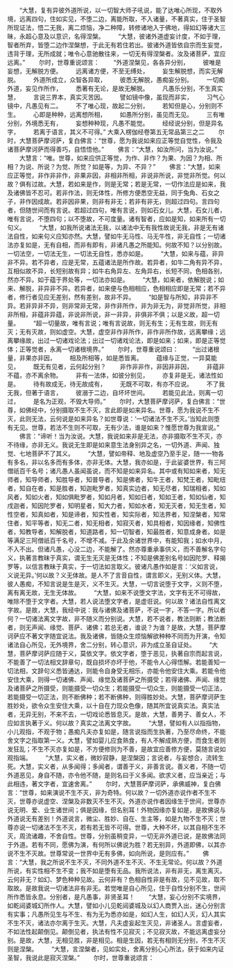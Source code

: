 <!-- { "loadSidebar": true } -->
　　“大慧，复有异彼外道所说，以一切智大师子吼说，能了达唯心所现，不取外境，远离四句，住如实见，不堕二边，离能所取，不入诸量，不著真实，住于圣智所现证法，悟二无我，离二烦恼，净二种障，转修诸地入于佛地，得如幻等诸大三昧，永超心意及以意识，名得涅槃。
　　“大慧，彼诸外道虚妄计度，不如于理，智者所弃，皆堕二边作涅槃想，于此无有若住若出。彼诸外道皆依自宗而生妄觉，违背于理，无所成就；唯令心意驰散往来，一切无有得涅槃者。汝及诸菩萨，宜应远离。”
　　尔时，世尊重说颂言：
　　“外道涅槃见，各各异分别，
　　彼唯是妄想，无解脱方便。
　　远离诸方便，不至无缚处，
　　妄生解脱想，而实无解脱。
　　外道所成立，众智各异取，
　　彼悉无解脱，愚痴妄分别。
　　一切痴外道，妄见作所作，
　　悉著有无论，是故无解脱。
　　凡愚乐分别，不生真实慧，
　　言说三界本，真实灭苦因。
　　譬如镜中像，虽现而非实，
　　习气心镜中，凡愚见有二。
　　不了唯心现，故起二分别，
　　若知但是心，分别则不生。
　　心即是种种，远离想所相，
　　如愚所分别，虽见而无见。
　　三有唯分别，外境悉无有，
　　妄想种种现，凡愚不能觉。
　　经经说分别，但是异名字，
　　若离于语言，其义不可得。”
大乘入楞伽经卷第五无常品第三之二
　　尔时，大慧菩萨摩诃萨，复白佛言：“世尊，愿为我说如来应正等觉自觉性，令我及诸菩萨摩诃萨而得善巧，自悟悟他。”
　　佛言：“大慧，如汝所问，当为汝说。”
　　大慧言：“唯。世尊，如来应供正等觉，为作、非作？为果、为因？为相、所相？为说、所说？为觉、所觉？如是等，为异、不异？”
　　佛言：“大慧，如来应正等觉，非作非非作，非果非因，非相非所相，非说非所说，非觉非所觉。何以故？俱有过故。大慧，若如来是作，则是无常；若是无常，一切作法应是如来，我及诸佛皆不忍可。若非作法，则无体性，所修方便悉空无益，同于兔角、石女之子，非作因成故。若非因非果，则非有非无；若非有非无，则超过四句。言四句者，但随世间而有言说。若超过四句，唯有言说，则如石女儿。大慧，石女儿者，唯有言说，不堕四句；以不堕故，不可度量。诸有智者，应如是知，如来所有一切句义。
　　“大慧，如我所说诸法无我，以诸法中无有我性故说无我，非是无有诸法自性，如来句义应知亦然。大慧，譬如牛无马性、马无牛性，非无自性；一切诸法亦复如是，无有自相，而非有即有，非诸凡愚之所能知。何故不知？以分别故。一切法空，一切法无生，一切法无自性，悉亦如是。
　　“大慧，如来与蕴，非异非不异。若不异者，应是无常，五蕴诸法是所作故。若异者，如牛二角有异不异，互相似故不异，长短别故有异；如牛右角异左、左角异右，长短不同，色相各别，然亦不异。如于蕴于界处等，一切法亦如是。
　　“大慧，如来者，依解脱说；如来、解脱，非异非不异。若异者，如来便与色相相应，色相相应即是无常；若不异者，修行者见应无差别，然有差别，故非不异。
　　“如是智与所知，非异非不异。若非异非不异，则非常非无常，非作非所作，非为非无为，非觉非所觉，非相非所相，非蕴非异蕴，非说非所说，非一非异，非俱非不俱；以是义故，超一切量。
　　“超一切量故，唯有言说；唯有言说故，则无有生；无有生故，则无有灭；无有灭故，则如虚空。大慧，虚空非作非所作，非作非所作故，远离攀缘；远离攀缘故，出过一切诸戏论法；出过一切诸戏论法，即是如来；如来，即是正等觉体；正等觉者，永离一切诸根境界。”
　　尔时，世尊重说颂曰：
　　“出过诸根量，非果亦非因，
　　相及所相等，如是悉皆离。
　　蕴缘与正觉，一异莫能见，
　　既无有见者，云何起分别？
　　非作非非作，非因非非因，
　　非蕴非不蕴，亦不离余物。
　　非有一法体，如彼分别见，
　　亦复非是无，诸法性如是。
　　待有故成无，待无故成有，
　　无既不可取，有亦不应说。
　　不了我无我，但著于语言，
　　彼溺于二边，自坏坏世间。
　　若能见此法，则离一切过，
　　是名为正观，不毁大导师。”
　　尔时，大慧菩萨摩诃萨，复白佛言：“世尊，如佛经中，分别摄取不生不灭，言此即是如来异名。世尊，愿为我说不生不灭，此则无法，云何说是如来异名？如世尊说：‘一切诸法不生不灭。’当知此则堕有无见。世尊，若法不生则不可取，无有少法，谁是如来？惟愿世尊为我宣说。”
　　佛言：“谛听！当为汝说。大慧，我说如来非是无法，亦非摄取不生不灭，亦不待缘，亦非无义。我说无生即是如来意生法身别异之名，一切外道、声闻、独觉、七地菩萨不了其义。
　　“大慧，譬如帝释、地及虚空乃至手足，随一一物各有多名，非以名多而有多体，亦非无体。大慧，我亦如是，于此娑婆世界，有三阿僧祇百千名号；诸凡愚人虽闻虽说，而不知是如来异名。其中或有知如来者，知无师者，知导师者，知胜导者，知普导者，知是佛者，知牛王者，知梵王者，知毗纽者，知自在者，知是胜者，知迦毗罗者，知真实边者，知无尽者，知瑞相者，知如风者，知如火者，知如俱毗罗者，知如月者，知如日者，知如王者，知如仙者，知戌迦者，知因陀罗者，知明星者，知大力者，知如水者，知无灭者，知无生者，知性空者，知真如者，知是谛者，知实性者，知实际者，知法界者，知涅槃者，知常住者，知平等者，知无二者，知无相者，知寂灭者，知具相者，知因缘者，知佛性者，知教导者，知解脱者，知道路者，知一切智者，知最胜者，知意成身者。如是等满足三阿僧祇百千名号，不增不减。于此及余诸世界中，有能知我；如水中月，不入不出。但诸凡愚，心没二边，不能解了。然亦尊重承事供义，而不善解名字句义，执著言教昧于真实，谓无生无灭是无体性；不知是佛差别名号如因陀罗、释揭罗等，以信言教昧于真实，于一切法如言取义。彼诸凡愚作如是言：‘义如言说，义说无异。’何以故？义无体故。是人不了言音自性，谓言即义，无别义体。大慧，彼人愚痴，不知言说是生是灭，义不生灭。大慧，一切言说堕于文字，义则不堕，离有离无故，无生无体故。
　　“大慧，如来不说堕文字法，文字有无不可得故，唯除不堕于文字者。大慧，若人说法堕文字者，是虚诳说。何以故？诸法自性离文字故。是故，大慧，我经中说：我与诸佛及诸菩萨，不说一字，不答一字。所以者何？一切诸法离文字故，非不随义而分别说。大慧，若不说者，教法则断；教法断者，则无声闻、缘觉、菩萨、诸佛；若总无者，谁说？为谁？是故，大慧，菩萨摩诃萨应不著文字随宜说法。我及诸佛，皆随众生烦恼解欲种种不同而为开演，令知诸法自心所见，无外境界，舍二分别，转心意识，非为成立圣自证处。
　　“大慧，菩萨摩诃萨应随于义，莫依文字。依文字者，堕于恶见，执著自宗而起言说，不能善了一切法相文辞章句，既自损坏亦坏于他，不能令人心得悟解。若能善知一切法相，文辞句义悉皆通达，则能令自身受无相乐，亦能令他安住大乘。若能令他安住大乘，则得一切诸佛、声闻、缘觉及诸菩萨之所摄受；若得诸佛、声闻、缘觉及诸菩萨之所摄受，则能摄受一切众生；若能摄受一切众生，则能摄受一切正法，若能摄受一切正法，则不断佛种；若不断佛种，则得胜妙处。大慧，菩萨摩诃萨生胜妙处，欲令众生安住大乘，以十自在力现众色像，随其所宜说真实法。真实法者，无异无别，不来不去，一切戏论悉皆息灭。是故，大慧，善男子、善女人，不应如言执著于义。何以故？真实之法离文字故。
　　“大慧，譬如有人以指指物，小儿观指，不观于物；愚痴凡夫亦复如是，随言说指而生执著，乃至尽命终，不能舍文字之指取第一义。大慧，譬如婴儿应食熟食，有人不解成熟方便，而食生者则发狂乱；不生不灭亦复如是，不方便修则为不善，是故宜应善修方便，莫随言说如观指端。
　　“大慧，实义者，微妙寂静，是涅槃因；言说者，与妄想合，流转生死。大慧，实义者，从多闻得；多闻者，谓善于义，非善言说。善义者，不随一切外道恶见，身自不随，亦令他不随，是则名曰于义多闻。欲求义者，应当亲近；与此相违，著文字者，宜速舍离。”
　　尔时，大慧菩萨摩诃萨，承佛威神，复白佛言：“世尊，如来演说不生不灭，非为奇特。何以故？一切外道亦说作者不生不灭，世尊亦说虚空、涅槃及非数灭不生不灭。外道亦说作者因缘生于世间，世尊亦说无明、爱、业生诸世间；俱是因缘，但名别耳！外物因缘亦复如是，是故佛说与外道说无有差别！外道说言，微尘、胜妙、自在、生主等，如是九物不生不灭；世尊亦说一切诸法不生不灭，若有若无皆不可得。世尊，大种不坏，以其自相不生不灭，周流诸趣，不舍自性。世尊，分别虽稍变异，一切无非外道已说，是故佛法同于外道。若有不同，愿佛为演，有何所以佛说为胜？若无别异，外道即佛，以其亦说不生不灭故。世尊常说一世界中无有多佛，如向所说，是则应有。”
　　佛言：“大慧，我之所说不生不灭，不同外道不生不灭、不生无常论。何以故？外道所说，有实性相不生不变；我不如是堕有无品。我所说法，非有非无，离生离灭。云何非无？如幻、梦色种种见故。云何非有？色相自性非是有故，见不见故，取不取故。是故我说一切诸法非有非无。若觉唯是自心所见，住于自性分别不生，世间所作悉皆永息。分别者，是凡愚事，非贤圣耳！
　　“大慧，妄心分别不实境界，如乾闼婆城幻所作人。大慧，譬如小儿见乾闼婆城及以幻人商贾入出，迷心分别言有实事；凡愚所见生与不生、有为无为悉亦如是，如幻人生，如幻人灭，幻人其实不生不灭，诸法亦尔离于生灭。大慧，凡夫虚妄起生灭见，非诸圣人。言虚妄者，不如法性起颠倒见。颠倒见者，执法有性不见寂灭；不见寂灭故，不能远离虚妄分别。是故，大慧，无相见胜，非是相见。相是生因，若无有相则无分别，不生不灭则是涅槃。
　　“大慧，言涅槃者，见如实处，舍离分别心心所法，获于如来内证圣智，我说此是寂灭涅槃。”
　　尔时，世尊重说颂言：
